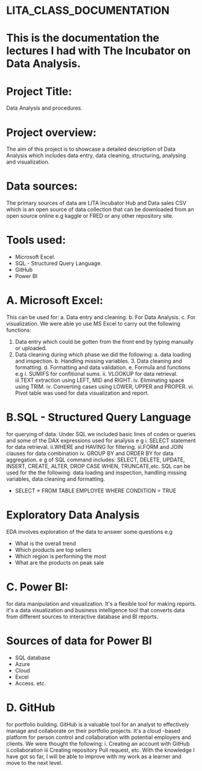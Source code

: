 # LITA_CLASS_DOCUMENTATION             
# This is the documentation the lectures I had with The Incubator on Data Analysis.   

# Project Title:
Data Analysis and procedures.

# Project overview:
The aim of this project is to showcase a detailed description of Data Analysis which includes data entry, data cleaning, structuring, analysing and visualization.

# Data sources: 
The primary sources of data are LITA Incubator Hub and Data sales CSV which is an open source of data collection that can be downloaded from an open source online e.g kaggle or FRED or any other repository site.

# Tools used: 
- Microsoft Excel.
- SQL - Structured Query Language.
- GitHub
- Power BI 
# A. Microsoft Excel:
 This can be used for: a. Data entry and cleaning. b. For Data Analysis. 
c. For visualization. 
We were able yo use MS Excel to carry out the following functions: 
1. Data entry which could be gotten from the front end by typing manually or uploaded.
2. Data cleaning during which phase we did the following: a. data loading and inspection. b. Handling missing variables. 3. Data cleaning and formatting.
d. Formatting and data validation.
e. Formula and functions e.g
i. SUMIFS for confitional sums.
ii. VLOOKUP for data retrieval.
iii.TEXT extraction using LEFT, MID and RIGHT.
iv. Eliminating space using TRIM.
iv. Converting cases using LOWER, UPPER and PROPER.
vi. Pivot table was used for data visualization and report.
# B.SQL - Structured Query Language 
for querying of data. Under SQL we included basic lines of codes or queries and some of the DAX expressions used for analysis e g i. SELECT statement for data retrieval. ii.WHERE and HAVING for filtering. iii.FORM and JOIN clauses for data combination 
iv. GROUP BY and ORDER BY for data aggregation. e g of SQL command includes: SELECT, DELETE, UPDATE, INSERT, CREATE, ALTER, DROP CASE WHEN, TRUNCATE,etc.
SQL can be used for the the following: data loading and inspection, handling missing variables, data cleaning and formatting.

- SELECT * FROM TABLE EMPLOYEE WHERE CONDITION = TRUE
# Exploratory Data Analysis 
EDA involves exploration of the data to answer some questions e.g
- What is the overall trend
- Which products are top sellers
- Which region is performing the most
- What are the products on peak sale 
# C. Power BI:
for data manipulation and visualization. It's a flexible tool for making reports. it's a data visualization and business intelligence tool that converts data from different sources to interactive database and BI reports.
# Sources of data for Power BI
- SQL database
- Azure
- Cloud
- Excel
- Access. etc.
# D. GitHub 
for portfolio building. GitHub is a valuable tool for an analyst to effectively manage and collaborate on their portfolio projects. It's a cloud -based platform for person control and collaboration with potential employers and clients. We were thought the following: 
i. Creating an account with GitHub 
ii.collaboration
iii Creating repository 
Pull request, etc. 
With the knowledge I have got so far, I will be able to improve with my work as a learner and move to the next level.
